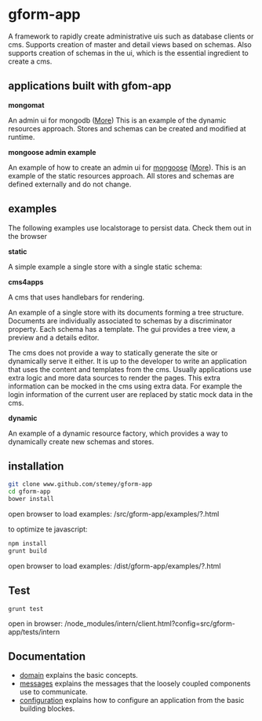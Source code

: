 gform-app
========

 A framework to rapidly create administrative uis such as database clients or cms.
 Supports creation of master and detail views based on schemas. Also supports
 creation of schemas in the ui, which is the essential ingredient to create a cms.
 
applications built with gfom-app
--------
 
**mongomat**

An admin ui for mongodb ([More](http://github.com/stemey/mongomat))
This is an example of the dynamic resources approach. Stores and schemas can be created and modified at runtime.

 
**mongoose admin example**

An example of how to create an admin ui for [mongoose](http://mongoosejs.com/) ([More](http://github.com/stemey/mongoose-administration-example)).
This is an example of the static resources approach. All stores and schemas are defined externally and do not
change.


examples
---------

The following examples use localstorage to persist data. Check them out in the browser

**static**

A simple example a single store with a single static schema:


**cms4apps**

A cms that uses handlebars for rendering.

An example of a single store with its documents forming a tree structure. Documents are individually associated to schemas
by a discriminator property. Each schema has a template. The gui provides a tree view, a preview and a details editor. 

The cms does not provide a way to statically generate the site or dynamically serve it either. It is up to the developer to write an application
that uses the content and templates from the cms. Usually applications use extra logic and more data sources to render 
the pages. This extra information can be mocked in the cms using extra data. For example the login information of the current
user are replaced by static mock data in the cms.


**dynamic**

An example of a dynamic resource factory, which provides a way to dynamically create new schemas and stores.



installation
------------

```sh
git clone www.github.com/stemey/gform-app
cd gform-app
bower install
```

open browser to load examples: /src/gform-app/examples/?.html

to optimize te javascript:

```sh
npm install
grunt build
```

open browser to load examples: /dist/gform-app/examples/?.html


Test
----

```
grunt test
```

open in browser: /node_modules/intern/client.html?config=src/gform-app/tests/intern


Documentation
-------------

- [domain](docs/domain.md) explains the basic concepts.
- [messages](docs/messages.md) explains the messages that the loosely coupled components use to communicate.
- [configuration](docs/configuration.md) explains how to configure an application from the basic building blockes.








  



